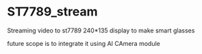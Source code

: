 # ST7789_stream
Streaming video to st7789 240*135 display to make smart glasses

future scope is to integrate it using AI CAmera module
